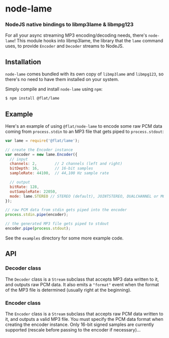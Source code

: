 node-lame
=========
### NodeJS native bindings to libmp3lame & libmpg123

For all your async streaming MP3 encoding/decoding needs, there's `node-lame`!
This module hooks into libmp3lame, the library that the `lame` command uses, to
provide `Encoder` and `Decoder` streams to NodeJS.


Installation
------------

`node-lame` comes bundled with its own copy of `libmp3lame` and `libmpg123`, so
there's no need to have them installed on your system.

Simply compile and install `node-lame` using `npm`:

``` bash
$ npm install @flat/lame
```


Example
-------

Here's an example of using `@flat/node-lame` to encode some raw PCM data coming from
`process.stdin` to an MP3 file that gets piped to `process.stdout`:

``` javascript
var lame = require('@flat/lame');

// create the Encoder instance
var encoder = new lame.Encoder({
  // input
  channels: 2,        // 2 channels (left and right)
  bitDepth: 16,       // 16-bit samples
  sampleRate: 44100,  // 44,100 Hz sample rate

  // output
  bitRate: 128,
  outSampleRate: 22050,
  mode: lame.STEREO // STEREO (default), JOINTSTEREO, DUALCHANNEL or MONO
});

// raw PCM data from stdin gets piped into the encoder
process.stdin.pipe(encoder);

// the generated MP3 file gets piped to stdout
encoder.pipe(process.stdout);
```

See the `examples` directory for some more example code.

API
---

### Decoder class

The `Decoder` class is a `Stream` subclass that accepts MP3 data written to it,
and outputs raw PCM data. It also emits a `"format"` event when the format of
the MP3 file is determined (usually right at the beginning).

### Encoder class

The `Encoder` class is a `Stream` subclass that accepts raw PCM data written to
it, and outputs a valid MP3 file. You must specify the PCM data format when
creating the encoder instance. Only 16-bit signed samples are currently
supported (rescale before passing to the encoder if necessary)...